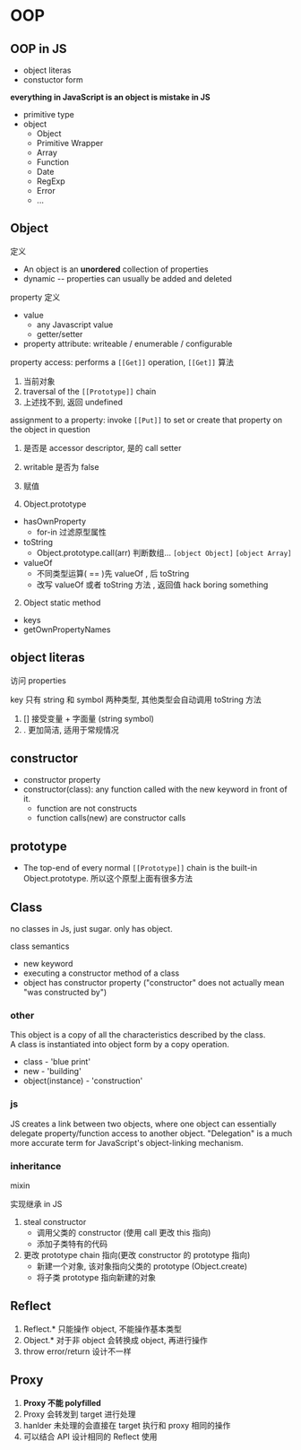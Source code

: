 # OOP

## OOP in JS

- object literas
- constuctor form

**everything in JavaScript is an object is mistake in JS**

- primitive type
- object
  - Object
  - Primitive Wrapper
  - Array
  - Function
  - Date
  - RegExp
  - Error
  - ...

## Object

定义

- An object is an **unordered** collection of properties
- dynamic -- properties can usually be added and deleted

property 定义

- value
  - any Javascript value
  - getter/setter
- property attribute: writeable / enumerable / configurable

property access: performs a `[[Get]]` operation, `[[Get]]` 算法

1. 当前对象
2. traversal of the `[[Prototype]]` chain
3. 上述找不到, 返回 undefined

assignment to a property: invoke `[[Put]]` to set or create that property on the object in question

1. 是否是 accessor descriptor, 是的 call setter
2. writable 是否为 false
3. 赋值

1. Object.prototype
  - hasOwnProperty
    - for-in 过滤原型属性
  - toString
    - Object.prototype.call(arr) 判断数组... `[object Object]` `[object Array]`
  - valueOf
    - 不同类型运算( == )先 valueOf , 后 toString
    - 改写 valueOf 或者 toString 方法 , 返回值 hack boring something
2. Object static method
  - keys
  - getOwnPropertyNames

## object literas

访问 properties

key 只有 string 和 symbol 两种类型, 其他类型会自动调用 toString 方法

1. [] 接受变量 + 字面量 (string symbol)
2. .  更加简洁, 适用于常规情况

## constructor

- constructor property
- constructor(class): any function called with the new keyword in front of it.
  - function are not constructs
  - function calls(new) are constructor calls

## prototype

- The top-end of every normal `[[Prototype]]` chain is the built-in Object.prototype.  所以这个原型上面有很多方法

## Class

no classes in Js, just sugar. only has object.

class semantics

- new keyword
- executing a constructor method of a class
- object has constructor property ("constructor" does not actually mean "was constructed by")

### other

This object is a copy of all the characteristics described by the class.  
A class is instantiated into object form by a copy operation.

- class - 'blue print'
- new - 'building'
- object(instance) - 'construction'

### js

JS creates a link between two objects, where one object can essentially delegate property/function access to another object.
"Delegation"  is a much more accurate term for JavaScript's object-linking mechanism.

### inheritance

mixin


实现继承 in JS

1. steal constructor
   - 调用父类的 constructor (使用 call 更改 this 指向)
   - 添加子类特有的代码
2. 更改 prototype chain 指向(更改 constructor 的 prototype 指向)
   - 新建一个对象, 该对象指向父类的 prototype (Object.create)
   - 将子类 prototype 指向新建的对象

## Reflect

1. Reflect.* 只能操作 object, 不能操作基本类型
2. Object.* 对于非 object 会转换成 object, 再进行操作
3. throw error/return 设计不一样

## Proxy

1. **Proxy 不能 polyfilled**
2. Proxy 会转发到 target 进行处理
3. hanlder 未处理的会直接在 target 执行和 proxy 相同的操作
4. 可以结合 API 设计相同的 Reflect 使用
